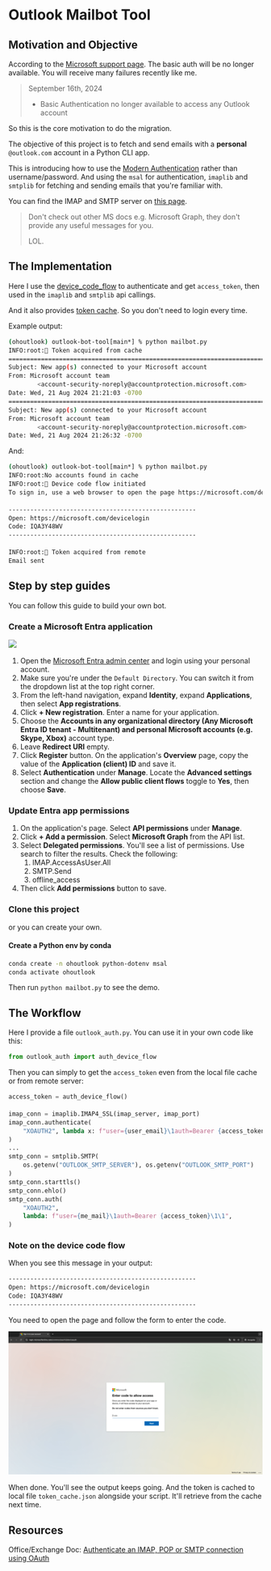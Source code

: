# Outlook Mailbot Tool

## Motivation and Objective

According to the [Microsoft support page](https://support.microsoft.com/en-us/office/modern-authentication-methods-now-needed-to-continue-syncing-outlook-email-in-non-microsoft-email-apps-c5d65390-9676-4763-b41f-d7986499a90d). The basic auth will be no longer available. You will receive many failures recently like me.

> September 16th, 2024 
>
> - Basic Authentication no longer available to access any Outlook account

So this is the core motivation to do the migration.

The objective of this project is to fetch and send emails with a **personal** `@outlook.com` account in a Python CLI app.

This is introducing how to use the [Modern Authentication](https://support.microsoft.com/en-us/office/modern-authentication-methods-now-needed-to-continue-syncing-outlook-email-in-non-microsoft-email-apps-c5d65390-9676-4763-b41f-d7986499a90d) rather than username/password. And using the `msal` for authentication, `imaplib` and `smtplib` for fetching and sending emails that you're familiar with.

You can find the IMAP and SMTP server on [this page](https://support.microsoft.com/en-us/office/pop-imap-and-smtp-settings-for-outlook-com-d088b986-291d-42b8-9564-9c414e2aa040). 

> Don't check out other MS docs e.g. Microsoft Graph, they don't provide any useful messages for you.
>
> LOL.

## The Implementation

Here I use the [device_code_flow](https://learn.microsoft.com/en-us/entra/identity-platform/v2-oauth2-device-code) to authenticate and get `access_token`, then used in the `imaplib` and `smtplib` api callings.

And it also provides [token cache](https://learn.microsoft.com/en-us/python/api/msal/msal.token_cache.serializabletokencache?view=msal-py-latest). So you don't need to login every time.

Example output:

```sh
(ohoutlook) outlook-bot-tool[main*] % python mailbot.py
INFO:root:🔐 Token acquired from cache
====================================================================================================
Subject: New app(s) connected to your Microsoft account
From: Microsoft account team
        <account-security-noreply@accountprotection.microsoft.com>
Date: Wed, 21 Aug 2024 21:21:03 -0700
====================================================================================================
Subject: New app(s) connected to your Microsoft account
From: Microsoft account team
        <account-security-noreply@accountprotection.microsoft.com>
Date: Wed, 21 Aug 2024 21:26:32 -0700
```

And:

```sh
(ohoutlook) outlook-bot-tool[main*] % python mailbot.py
INFO:root:No accounts found in cache
INFO:root:🔑 Device code flow initiated
To sign in, use a web browser to open the page https://microsoft.com/devicelogin and enter the code IQA3Y48WV to authenticate.

----------------------------------------------------
Open: https://microsoft.com/devicelogin
Code: IQA3Y48WV
----------------------------------------------------

INFO:root:🔐 Token acquired from remote
Email sent
```

## Step by step guides

You can follow this guide to build your own bot.

### Create a Microsoft Entra application

![](https://learn.microsoft.com/en-us/graph/tutorials/images/entra-portal-app-registrations.png)

1. Open the [Microsoft Entra admin center](https://entra.microsoft.com/) and login using your personal account.
2. Make sure you're under the `Default Directory`. You can switch it from the dropdown list at the top right corner.
3. From the left-hand navigation, expand **Identity**, expand **Applications**, then select **App registrations**.
4. Click **+ New registration**. Enter a name for your application.
5. Choose the **Accounts in any organizational directory (Any Microsoft Entra ID tenant - Multitenant) and personal Microsoft accounts (e.g. Skype, Xbox)** account type.
6. Leave **Redirect URI** empty.
7. Click **Register** button. On the application's **Overview** page, copy the value of the **Application (client) ID** and save it.
8. Select **Authentication** under **Manage**. Locate the **Advanced settings** section and change the **Allow public client flows** toggle to **Yes**, then choose **Save**.

### Update Entra app permissions

1. On the application's page. Select **API permissions** under **Manage**.
2. Click **+ Add a permission**. Select **Microsoft Graph** from the API list.
3. Select **Delegated permissions**. You'll see a list of permissions. Use search to filter the results. Check the following:
   1. IMAP.AccessAsUser.All
   2. SMTP.Send
   3. offline_access
4. Then click **Add permissions** button to save.

### Clone this project

or you can create your own.

#### Create a Python env by conda

```sh
conda create -n ohoutlook python-dotenv msal
conda activate ohoutlook
```

Then run `python mailbot.py` to see the demo.

## The Workflow

Here I provide a file `outlook_auth.py`. You can use it in your own code like this:

```python
from outlook_auth import auth_device_flow
```

Then you can simply to get the `access_token` even from the local file cache or from remote server:

```python
access_token = auth_device_flow()

imap_conn = imaplib.IMAP4_SSL(imap_server, imap_port)
imap_conn.authenticate(
    "XOAUTH2", lambda x: f"user={user_email}\1auth=Bearer {access_token}\1\1"
)
...
smtp_conn = smtplib.SMTP(
    os.getenv("OUTLOOK_SMTP_SERVER"), os.getenv("OUTLOOK_SMTP_PORT")
)
smtp_conn.starttls()
smtp_conn.ehlo()
smtp_conn.auth(
    "XOAUTH2",
    lambda: f"user={me_mail}\1auth=Bearer {access_token}\1\1",
)
```

### Note on the device code flow

When you see this message in your output:

```sh
----------------------------------------------------
Open: https://microsoft.com/devicelogin
Code: IQA3Y48WV
----------------------------------------------------
```

You need to open the page and follow the form to enter the code. 

![outlook_device_code_login_1](README/outlook_device_code_login_1.png)

When done. You'll see the output keeps going. And the token is cached to local file `token_cache.json` alongside your script. It'll retrieve from the cache next time.

## Resources

Office/Exchange Doc: [Authenticate an IMAP, POP or SMTP connection using OAuth](https://learn.microsoft.com/en-us/exchange/client-developer/legacy-protocols/how-to-authenticate-an-imap-pop-smtp-application-by-using-oauth)

